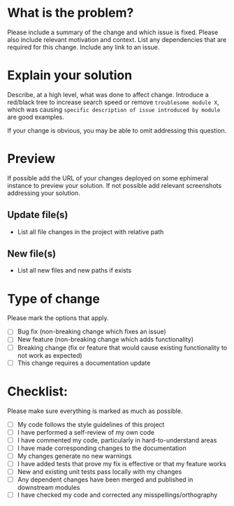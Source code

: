 # What is the problem?

Please include a summary of the change and which issue is fixed. Please also include relevant motivation and context. List any dependencies that are required for this change. Include any link to an issue.

# Explain your solution

Describe, at a high level, what was done to affect change. Introduce a red/black tree to increase search speed or remove `troublesome module X`, which was causing `specific description of issue introduced by module` are good examples.

If your change is obvious, you may be able to omit addressing this question.

# Preview

If possible add the URL of your changes deployed on some ephimeral instance to preview your solution. If not possible add relevant screenshots addressing your solution.

## Update file(s)

* List all file changes in the project with relative path

## New file(s)

* List all new files and new paths if exists

# Type of change

Please mark the options that apply.

- [ ] Bug fix (non-breaking change which fixes an issue)
- [ ] New feature (non-breaking change which adds functionality)
- [ ] Breaking change (fix or feature that would cause existing functionality to not work as expected)
- [ ] This change requires a documentation update

# Checklist:

Please make sure everything is marked as much as possible.

- [ ] My code follows the style guidelines of this project
- [ ] I have performed a self-review of my own code
- [ ] I have commented my code, particularly in hard-to-understand areas
- [ ] I have made corresponding changes to the documentation
- [ ] My changes generate no new warnings
- [ ] I have added tests that prove my fix is effective or that my feature works
- [ ] New and existing unit tests pass locally with my changes
- [ ] Any dependent changes have been merged and published in downstream modules
- [ ] I have checked my code and corrected any misspellings/orthography

